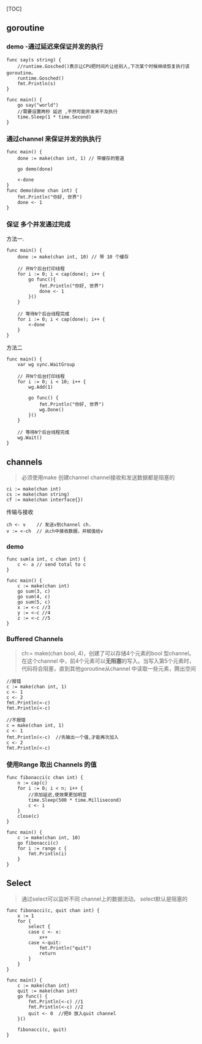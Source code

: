 
[TOC]

## goroutine
### demo -通过延迟来保证并发的执行
```
func say(s string) {
	//runtime.Gosched()表示让CPU把时间片让给别人,下次某个时候继续恢复执行该goroutine。
	runtime.Gosched()
	fmt.Println(s)
}

func main() {
	go say("world")
	//需要设置两秒 延迟 ,不然可能并发来不及执行
	time.Sleep(1 * time.Second)
}
```
###  通过channel 来保证并发的执执行
```
func main() {
	done := make(chan int, 1) // 带缓存的管道

	go demo(done)

	<-done
}
func demo(done chan int) {
	fmt.Println("你好, 世界")
	done <- 1
}
```
### 保证 多个并发通过完成
方法一.
```
func main() {
    done := make(chan int, 10) // 带 10 个缓存

    // 开N个后台打印线程
    for i := 0; i < cap(done); i++ {
        go func(){
            fmt.Println("你好, 世界")
            done <- 1
        }()
    }

    // 等待N个后台线程完成
    for i := 0; i < cap(done); i++ {
        <-done
    }
}
```
方法二
```
func main() {
    var wg sync.WaitGroup

    // 开N个后台打印线程
    for i := 0; i < 10; i++ {
        wg.Add(1)

        go func() {
            fmt.Println("你好, 世界")
            wg.Done()
        }()
    }

    // 等待N个后台线程完成
    wg.Wait()
}
```


## channels
>必须使用make 创建channel
>channel接收和发送数据都是阻塞的
```
ci := make(chan int)
cs := make(chan string)
cf := make(chan interface{})
```
传输与接收
```
ch <- v    // 发送v到channel ch.
v := <-ch  // 从ch中接收数据，并赋值给v
```
### demo
```
func sum(a int, c chan int) {
	c <- a // send total to c
}

func main() {
	c := make(chan int)
	go sum(3, c)
	go sum(4, c)
	go sum(5, c)
	x := <-c //3
	y := <-c //4
	z := <-c //5
}
```
### Buffered Channels
> ch:= make(chan bool, 4)，创建了可以存储4个元素的bool 型channel。在这个channel 中，前4个元素可以**无阻塞**的写入。当写入第5个元素时，代码将会阻塞，直到其他goroutine从channel 中读取一些元素，腾出空间
```
//报错
c := make(chan int, 1)
c <- 1
c <- 2
fmt.Println(<-c)
fmt.Println(<-c)

//不报错
c = make(chan int, 1)
c <- 1
fmt.Println(<-c)  //先输出一个值,才能再次加入
c <- 2
fmt.Println(<-c)
```
### 使用Range 取出 Channels  的值
```
func fibonacci(c chan int) {
	n := cap(c)
	for i := 0; i < n; i++ {
		//添加延迟,使效果更加明显
		time.Sleep(500 * time.Millisecond)
		c <- i
	}
	close(c)
}

func main() {
	c := make(chan int, 10)
	go fibonacci(c)
	for i := range c {
		fmt.Println(i)
	}
}
```
## Select
>通过select可以监听不同 channel上的数据流动。
>select默认是阻塞的
```
func fibonacci(c, quit chan int) {
	x := 1
	for {
		select {
		case c <- x:
			x++
		case <-quit:
			fmt.Println("quit")
			return
		}
	}
}

func main() {
	c := make(chan int)
	quit := make(chan int)
	go func() {
		fmt.Println(<-c) //1
		fmt.Println(<-c) //2
		quit <- 0  //把0 放入quit channel
	}()

	fibonacci(c, quit)
}
```